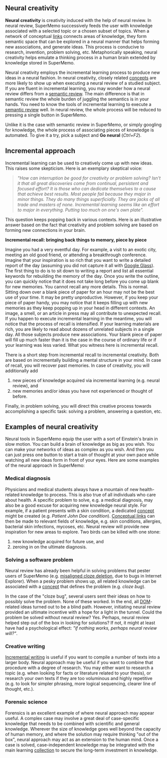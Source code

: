 

## Neural creativity

**Neural creativity** is creativity induced with the help of neural review. In neural review, SuperMemo successively feeds the user with knowledge associated with a selected topic or a chosen subset of topics. When a network of conceptual [links](https://help.supermemo.org/wiki/Glossary:Link) connects areas of knowledge, they form semantic space that can be explored in a neural manner that helps forming new associations, and generate ideas. This process is conducive to research, invention, problem solving, etc. Metaphorically speaking, neural creativity helps emulate a thinking process in a human brain extended by knowledge stored in SuperMemo.

Neural creativity employs the incremental learning process to produce new ideas in a neural fashion. In neural creativity, closely related [concepts](https://help.supermemo.org/wiki/Glossary:Concept) are more likely to show up when executing a neural review of a studied subject. If you are fluent in incremental learning, you may wonder how a neural review differs from a [semantic review](https://help.supermemo.org/wiki/Subset_learning#Semantic_review). The main difference is that in semantic review the whole burden of juggling the semantics is in your hands. You need to know the tools of incremental learning to execute a [semantic review](https://help.supermemo.org/wiki/Subset_learning#Semantic_review) well. In neural review, the whole process will be reduced to pressing a single button in SuperMemo.

Unlike it is the case with semantic review in SuperMemo, or simply googling for knowledge, the whole process of associating pieces of knowledge is automated. To give it a try, pick a subject and **Go neural** (*Ctrl+F2*).

## Incremental approach

Incremental learning can be used to creatively come up with new ideas. This raises some skepticism. Here is an exemplary skeptical voice:

> *"How can interruption be good for creativity or problem solving? Isn't it that all great discoveries come from continual, persistent and focused effort? It is those who can dedicate themselves to a cause that achieve best results. Most people fail because they major in minor things. They do many things superficially. They are jacks of all trade and masters of none. Incremental learning seems like an effort to major in everything. Putting too much on one's own plate".*

This question keeps popping back in various contexts. Here is an illustrative answer based on the fact that creativity and problem solving are based on forming new connections in your brain.

**Incremental recall: bringing back things to memory, piece by piece**

Imagine you had a very eventful day. For example, a visit to an exotic city, meeting an old good friend, or attending a breakthrough conference. Imagine that your inspiration is so rich that you want to write a detailed report of the day (assuming you did not capture it all with [Google Glass](https://en.wikipedia.org/wiki/Google_Glass)). The first thing to do is to sit down to writing a report and list all essential keywords for rebuilding the memory of the day. Once you write the outline, you can quickly notice that it does not take long before you come up blank for new memories. You cannot recall any more details. This is normal. Sitting down over a blank piece of paper for an hour may not be the best use of your time. It may be pretty unproductive. However, if you keep your piece of paper handy, you may notice that it keeps filling up with new memories as they keep popping up in your head in different contexts. An image, a smell, or an article in press may all contribute to unexpected recall. If you happen to execute incremental learning in the meantime, you will notice that the process of recall is intensified. If your learning materials are rich, you are likely to read about dozens of unrelated subjects in a single day. All those subjects produce new associations. Your blank piece of paper will fill up much faster than it is the case in the course of ordinary life or if your learning was less varied. What you witness here is incremental recall.

There is a short step from incremental recall to incremental creativity. Both are based on incrementally building a mental structure in your mind. In case of recall, you will recover past memories. In case of creativity, you will additionally add

1. new pieces of knowledge acquired via incremental learning (e.g. neural review), and
2. new memories and/or ideas you have not experienced or thought of before.

Finally, in problem solving, you will direct this creative process towards accomplishing a specific task: solving a problem, answering a question, etc.

## Examples of neural creativity

Neural tools in SuperMemo equip the user with a sort of Einstein's brain in slow motion. You can build a brain of knowledge as big as you wish. You can make your networks of ideas as complex as you wish. And then you can just press one button to start a train of thought at your own pace while watching all new ideas form in front of your eyes. Here are some examples of the neural approach in SuperMemo:

### Medical diagnosis

Physicians and medical students always have a mountain of new health-related knowledge to process. This is also true of all individuals who care about health. A specific problem to solve, e.g. a medical diagnosis, may also be a good excuse for acquiring new knowledge neural style. For example, if a patient presents with a skin condition, a dedicated [concept](https://help.supermemo.org/wiki/Glossary:Concept) might be created (e.g. *Patient John Doe condition*). [Conceptual links](https://help.supermemo.org/wiki/Glossary:Link) can then be made to relevant fields of knowledge, e.g. skin conditions, allergies, bacterial skin infections, mycoses, etc. Neural review will provide new inspiration for new areas to explore. Two birds can be killed with one stone:

1. new knowledge acquired for future use, and
2. zeroing in on the ultimate diagnosis.

### Solving a software problem

Neural review has already been helpful in solving problems that pester users of SuperMemo (e.g. [misaligned cloze deletion](http://supermemopedia.com/wiki/Cloze_deletions_get_shifted_by_one_character), due to bugs in Internet Explorer). When a pesky problem shows up, all related knowledge can be associated with a [concept](https://help.supermemo.org/wiki/Glossary:Concept) that defines the problem (e.g. *cloze bug*).

In the case of the "cloze bug", several users sent their ideas on how to possibly solve the problem. None of these worked. In the end, all [DOM](https://en.wikipedia.org/wiki/Document_Object_Model)-related ideas turned out to be a blind path. However, initiating neural review provided an ultimate incentive with a hope for a light in the tunnel. Could the problem be solved without neural review? Yes. Perhaps, neural review helped step out of the box in looking for solutions? If not, it might at least have had a psychological effect: *"if nothing works, perhaps neural review will?"*.

### Creative writing

[Incremental writing](https://help.supermemo.org/wiki/Creativity_and_problem_solving_in_SuperMemo#Incremental_writing) is useful if you want to compile a number of texts into a larger body. Neural approach may be useful if you want to combine that procedure with a degree of research. You may either want to research a topic (e.g. when looking for facts or literature related to your thesis), or research your own texts if they are too voluminous and highly repetitive (e.g. to look for simpler phrasing, more logical sequencing, clearer line of thought, etc.).

### Forensic science

Forensics is an excellent example of where neural approach may appear useful. A complex case may involve a great deal of case-specific knowledge that needs to be combined with scientific and general knowledge. Wherever the size of knowledge goes well beyond the capacity of human memory, and where the solution may require thinking "out of the box", neural approach may act as an extension to the human mind. Once a case is solved, case-independent knowledge may be integrated with the main learning [collection](https://help.supermemo.org/wiki/Glossary:Collection) to secure the long-term investment in knowledge.
